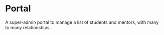 # Portal
A super-admin portal to manage a list of students and mentors, with many to many relationships.

